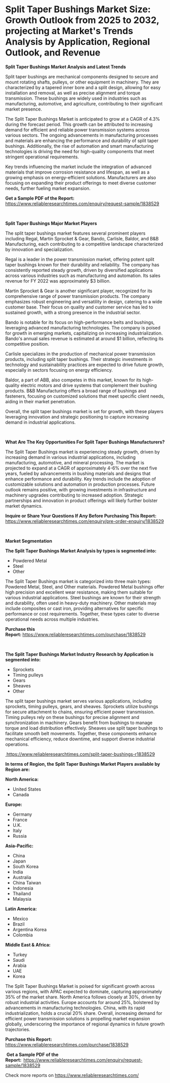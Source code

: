 <p><h1>Split Taper Bushings Market Size: Growth Outlook from 2025 to 2032, projecting at Market's Trends Analysis by Application, Regional Outlook, and Revenue</h1></p><p><strong>Split Taper Bushings Market Analysis and Latest Trends</strong></p>
<p><p>Split taper bushings are mechanical components designed to secure and mount rotating shafts, pulleys, or other equipment in machinery. They are characterized by a tapered inner bore and a split design, allowing for easy installation and removal, as well as precise alignment and torque transmission. These bushings are widely used in industries such as manufacturing, automotive, and agriculture, contributing to their significant market presence.</p><p>The Split Taper Bushings Market is anticipated to grow at a CAGR of 4.3% during the forecast period. This growth can be attributed to increasing demand for efficient and reliable power transmission systems across various sectors. The ongoing advancements in manufacturing processes and materials are enhancing the performance and durability of split taper bushings. Additionally, the rise of automation and smart manufacturing technologies is driving the need for high-quality components that meet stringent operational requirements.</p><p>Key trends influencing the market include the integration of advanced materials that improve corrosion resistance and lifespan, as well as a growing emphasis on energy-efficient solutions. Manufacturers are also focusing on expanding their product offerings to meet diverse customer needs, further fueling market expansion.</p></p>
<p><strong>Get a Sample PDF of the Report:&nbsp;</strong> <a href="https://www.reliableresearchtimes.com/enquiry/request-sample/1838529?utm_campaign=2334&utm_medium=2&utm_source=Github&utm_content=ia&utm_term=22022025&utm_id=split-taper-bushings">https://www.reliableresearchtimes.com/enquiry/request-sample/1838529</a></p>
<p>&nbsp;</p>
<p><strong>Split Taper Bushings Major Market Players</strong></p>
<p><p>The split taper bushings market features several prominent players including Regal, Martin Sprocket & Gear, Bando, Carlisle, Baldor, and B&B Manufacturing, each contributing to a competitive landscape characterized by innovation and specialization.</p><p>Regal is a leader in the power transmission market, offering potent split taper bushings known for their durability and reliability. The company has consistently reported steady growth, driven by diversified applications across various industries such as manufacturing and automation. Its sales revenue for FY 2022 was approximately $3 billion.</p><p>Martin Sprocket & Gear is another significant player, recognized for its comprehensive range of power transmission products. The company emphasizes robust engineering and versatility in design, catering to a wide customer base. Their focus on quality and customer service has led to sustained growth, with a strong presence in the industrial sector.</p><p>Bando is notable for its focus on high-performance belts and bushings, leveraging advanced manufacturing technologies. The company is poised for growth in emerging markets, capitalizing on increasing industrialization. Bando's annual sales revenue is estimated at around $1 billion, reflecting its competitive position.</p><p>Carlisle specializes in the production of mechanical power transmission products, including split taper bushings. Their strategic investments in technology and sustainability practices are expected to drive future growth, especially in sectors focusing on energy efficiency.</p><p>Baldor, a part of ABB, also competes in this market, known for its high-quality electric motors and drive systems that complement their bushing products. B&B Manufacturing offers a broad range of bushings and fasteners, focusing on customized solutions that meet specific client needs, aiding in their market penetration.</p><p>Overall, the split taper bushings market is set for growth, with these players leveraging innovation and strategic positioning to capture increasing demand in industrial applications.</p></p>
<p>&nbsp;</p>
<p><strong>What Are The Key Opportunities For Split Taper Bushings Manufacturers?</strong></p>
<p><p>The Split Taper Bushings market is experiencing steady growth, driven by increasing demand in various industrial applications, including manufacturing, automotive, and mineral processing. The market is projected to expand at a CAGR of approximately 4-6% over the next five years, fueled by advancements in bushing materials and designs that enhance performance and durability. Key trends include the adoption of customizable solutions and automation in production processes. Future outlook remains positive, with growing investments in infrastructure and machinery upgrades contributing to increased adoption. Strategic partnerships and innovation in product offerings will likely further bolster market dynamics.</p></p>
<p><strong>Inquire or Share Your Questions If Any Before Purchasing This Report:</strong> <a href="https://www.reliableresearchtimes.com/enquiry/pre-order-enquiry/1838529?utm_campaign=2334&utm_medium=2&utm_source=Github&utm_content=ia&utm_term=22022025&utm_id=split-taper-bushings">https://www.reliableresearchtimes.com/enquiry/pre-order-enquiry/1838529</a></p>
<p>&nbsp;</p>
<p><strong>Market Segmentation</strong></p>
<p><strong>The Split Taper Bushings Market Analysis by types is segmented into:</strong></p>
<p><ul><li>Powdered Metal</li><li>Steel</li><li>Other</li></ul></p>
<p><p>The Split Taper Bushings market is categorized into three main types: Powdered Metal, Steel, and Other materials. Powdered Metal bushings offer high precision and excellent wear resistance, making them suitable for various industrial applications. Steel bushings are known for their strength and durability, often used in heavy-duty machinery. Other materials may include composites or cast iron, providing alternatives for specific performance or cost requirements. Together, these types cater to diverse operational needs across multiple industries.</p></p>
<p><strong>Purchase this Report:&nbsp;</strong><a href="https://www.reliableresearchtimes.com/purchase/1838529?utm_campaign=2334&utm_medium=2&utm_source=Github&utm_content=ia&utm_term=22022025&utm_id=split-taper-bushings">https://www.reliableresearchtimes.com/purchase/1838529</a></p>
<p>&nbsp;</p>
<p><strong>The Split Taper Bushings Market Industry Research by Application is segmented into:</strong></p>
<p><ul><li>Sprockets</li><li>Timing pulleys</li><li>Gears</li><li>Sheaves</li><li>Other</li></ul></p>
<p><p>The split taper bushings market serves various applications, including sprockets, timing pulleys, gears, and sheaves. Sprockets utilize bushings for secure attachment to chains, ensuring efficient power transmission. Timing pulleys rely on these bushings for precise alignment and synchronization in machinery. Gears benefit from bushings to manage torque and load distribution effectively. Sheaves use split taper bushings to facilitate smooth belt movements. Together, these components enhance mechanical efficiency, reduce downtime, and support diverse industrial operations.</p></p>
<p><a href="https://www.reliableresearchtimes.com/split-taper-bushings-r1838529?utm_campaign=2334&utm_medium=2&utm_source=Github&utm_content=ia&utm_term=22022025&utm_id=split-taper-bushings">&nbsp;https://www.reliableresearchtimes.com/split-taper-bushings-r1838529</a></p>
<p><strong>In terms of Region, the Split Taper Bushings Market Players available by Region are:</strong></p>
<p>
    <p> <strong> North America: </strong>
        <ul>
            <li>United States</li>
            <li>Canada</li>
        </ul>
        </p> 
    <p> <strong> Europe: </strong>
        <ul>
            <li>Germany</li>
            <li>France</li>
            <li>U.K.</li>
            <li>Italy</li>
            <li>Russia</li>
        </ul>
        </p> 
    <p> <strong> Asia-Pacific: </strong>
        <ul>
            <li>China</li>
            <li>Japan</li>
            <li>South Korea</li>
            <li>India</li>
            <li>Australia</li>
            <li>China Taiwan</li>
            <li>Indonesia</li>
            <li>Thailand</li>
            <li>Malaysia</li>
        </ul>
        </p> 
    <p> <strong> Latin America: </strong>
        <ul>
            <li>Mexico</li>
            <li>Brazil</li>
            <li>Argentina Korea</li>
            <li>Colombia</li>
        </ul>
        </p> 
    <p> <strong> Middle East & Africa: </strong>
        <ul>
            <li>Turkey</li>
            <li>Saudi</li>
            <li>Arabia</li>
            <li>UAE</li>
            <li>Korea</li>
        </ul>
    </p>
    </p>
<p><p>The Split Taper Bushings Market is poised for significant growth across various regions, with APAC expected to dominate, capturing approximately 35% of the market share. North America follows closely at 30%, driven by robust industrial activities. Europe accounts for around 25%, bolstered by advancements in manufacturing technologies. China, with its rapid industrialization, holds a crucial 20% share. Overall, increasing demand for efficient power transmission solutions is propelling market expansion globally, underscoring the importance of regional dynamics in future growth trajectories.</p></p>
<p><strong>Purchase this Report: </strong><a href="https://www.reliableresearchtimes.com/purchase/1838529?utm_campaign=2334&utm_medium=2&utm_source=Github&utm_content=ia&utm_term=22022025&utm_id=split-taper-bushings">https://www.reliableresearchtimes.com/purchase/1838529</a></p>
<p>&nbsp;<strong>Get a Sample PDF of the Report:&nbsp;&nbsp;</strong><a href="https://www.reliableresearchtimes.com/enquiry/request-sample/1838529?utm_campaign=2334&utm_medium=2&utm_source=Github&utm_content=ia&utm_term=22022025&utm_id=split-taper-bushings">https://www.reliableresearchtimes.com/enquiry/request-sample/1838529</a></p>
<p><strong></strong></p>
<p>Check more reports on <a href="https://www.reliableresearchtimes.com/?utm_campaign=2334&utm_medium=2&utm_source=Github&utm_content=ia&utm_term=22022025&utm_id=split-taper-bushings">https://www.reliableresearchtimes.com/</a></p>